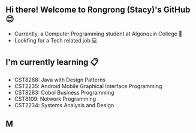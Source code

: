 ## Hi there! Welcome to Rongrong (Stacy)'s GitHub 😊
   - Currently, a Computer Programming student at Algonquin College 🏢
   - Lookfing for a Tech related job 💻
## I'm currently learning 📋
  - CST8288: Java with Design Patterns
  - CST2235: Android Mobile Graphical Interface Programming
  - CST8283: Cobol Business Programming
  - CST8109: Network Programming
  - CST2234: Systems Analysis and Design
## M


<!--
**liuStacy/liuStacy** is a ✨ _special_ ✨ repository because its `README.md` (this file) appears on your GitHub profile.

Here are some ideas to get you started:

- 🔭 I’m currently working on ...
- 🌱 I’m currently learning Computer Programming at Algonquin College
- 👯 I’m looking to collaborate on ...
- 🤔 I’m looking for help with ...
- 💬 Ask me about ...
- 📫 How to reach me: liu00670@algonquinlive.com
- 😄 Pronouns: She/her
- ⚡ Fun fact: ...
-->
